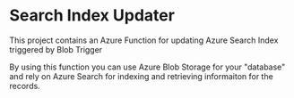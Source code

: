 # Search Index Updater

This project contains an Azure Function for updating Azure Search Index triggered by Blob Trigger

By using this function you can use Azure Blob Storage for your "database" and rely on Azure Search for indexing and retrieving informaiton for the records.
